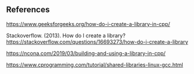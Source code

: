 ## References

https://www.geeksforgeeks.org/how-do-i-create-a-library-in-cpp/

Stackoverflow. (2013). How do I create a library?
  https://stackoverflow.com/questions/16693273/how-do-i-create-a-library

https://ncona.com/2019/03/building-and-using-a-library-in-cpp/

https://www.cprogramming.com/tutorial/shared-libraries-linux-gcc.html